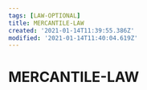 ```yaml
---
tags: [LAW-OPTIONAL]
title: MERCANTILE-LAW
created: '2021-01-14T11:39:55.386Z'
modified: '2021-01-14T11:40:04.619Z'
---
```


# MERCANTILE-LAW

